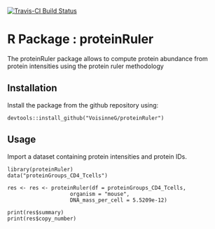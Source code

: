 [![Travis-CI Build Status](https://travis-ci.org/VoisinneG/InteRact.svg?branch=master)](https://travis-ci.org/VoisinneG/proteinRuler) 

# R Package : proteinRuler

The proteinRuler package allows to compute protein abundance from protein intensities using the protein ruler methodology

Installation
---
Install the package from the github repository using:
```
devtools::install_github("VoisinneG/proteinRuler")
```

Usage
---
Import a dataset containing protein intensities and protein IDs.

```
library(proteinRuler)
data("proteinGroups_CD4_Tcells")

res <- res <- proteinRuler(df = proteinGroups_CD4_Tcells,
                    organism = "mouse",
                    DNA_mass_per_cell = 5.5209e-12)
                    
print(res$summary)
print(res$copy_number)

```


